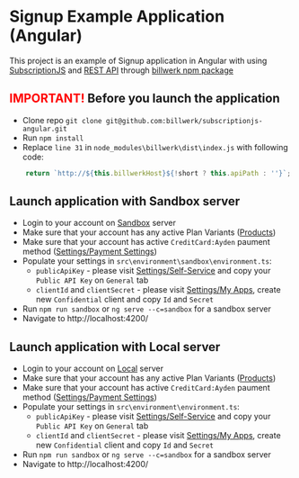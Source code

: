 # Signup Example Application (Angular)

This project is an example of Signup application in Angular
 with using [SubscriptionJS](https://developer.billwerk.io/Docs/subscriptionJS_Introduction)
 and [REST API](https://developer.billwerk.io/Docs/ApiIntroduction)
 through [billwerk npm package](https://www.npmjs.com/package/billwerk)

## <font color="red">IMPORTANT!</font> Before you launch the application
- Clone repo `git clone git@github.com:billwerk/subscriptionjs-angular.git` 
- Run `npm install`
- Replace `line 31` in `node_modules\billwerk\dist\index.js` with following code:
```javascript
    return `http://${this.billwerkHost}${!short ? this.apiPath : ''}`;
```

## Launch application with Sandbox server
- Login to your account on [Sandbox](https://sandbox.billwerk.com) server
- Make sure that your account has any active Plan Variants ([Products](https://sandbox.billwerk.com/#/products))
- Make sure that your account has active `CreditCard:Ayden` paument method ([Settings/Payment Settings](https://sandbox.billwerk.com/#/settings/payment-providers-list))
- Populate your settings in `src\environment\sandbox\environment.ts`:
    - `publicApiKey` - please visit [Settings/Self-Service](https://sandbox.billwerk.com/#/settings/self-service) and copy your `Public API Key` on `General` tab
    - `clientId` and `clientSecret` - please visit [Settings/My Apps](https://sandbox.billwerk.com/#/settings/oauth-clients), create new `Confidential` client and copy `Id` and `Secret`
- Run `npm run sandbox` or `ng serve --c=sandbox` for a sandbox server
- Navigate to http://localhost:4200/

## Launch application with Local server
- Login to your account on [Local](http://localhost) server
- Make sure that your account has any active Plan Variants ([Products](http://localhost/#/products))
- Make sure that your account has active `CreditCard:Ayden` paument method ([Settings/Payment Settings](http://localhost/#/settings/payment-providers-list))
- Populate your settings in `src\environment\environment.ts`:
    - `publicApiKey` - please visit [Settings/Self-Service](http://localhost/#/settings/self-service) and copy your `Public API Key` on `General` tab
    - `clientId` and `clientSecret` - please visit [Settings/My Apps](http://localhost/#/settings/oauth-clients), create new `Confidential` client and copy `Id` and `Secret`
- Run `npm run sandbox` or `ng serve --c=sandbox` for a sandbox server
- Navigate to http://localhost:4200/
